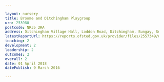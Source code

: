 ```yaml
---

layout: nursery
title: Broome and Ditchingham Playgroup
urn: 253980
postcode: NR35 2RA
address: Ditchingham Village Hall, Loddon Road, Ditchingham, Bungay, Suffolk, NR35 2RA
latestReportUrl: https://reports.ofsted.gov.uk/provider/files/2557349/urn/253980.pdf
teaching: 2
development: 2
leadership: 2
outcomes: 2
overall: 2
date: 01 April 2018 
datePublish: 9 March 2016

---
```

